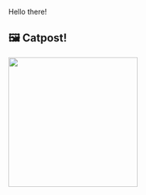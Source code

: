 Hello there!



## 🖼️ Catpost!

<sub>
    <img src="https://cdn2.thecatapi.com/images/bmu.jpg" height="256">
</sub>

